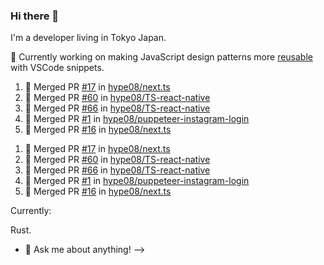 ### Hi there 👋

I'm a developer living in Tokyo Japan.


🚀 Currently working on making JavaScript design patterns more [reusable](https://github.com/hype08/JS-design-pattern-snippets) with VSCode snippets.

<!--
**hype08/hype08** is a ✨ _special_ ✨ repository because its `README.md` (this file) appears on your GitHub profile.

---

### :zap: Recent Activity

<!--START_SECTION:activity-->
1. 🎉 Merged PR [#17](https://github.com//hype08/next.ts/pull/17) in [hype08/next.ts](https://github.com//hype08/next.ts)
2. 🎉 Merged PR [#60](https://github.com//hype08/TS-react-native/pull/60) in [hype08/TS-react-native](https://github.com//hype08/TS-react-native)
3. 🎉 Merged PR [#66](https://github.com//hype08/TS-react-native/pull/66) in [hype08/TS-react-native](https://github.com//hype08/TS-react-native)
4. 🎉 Merged PR [#1](https://github.com//hype08/puppeteer-instagram-login/pull/1) in [hype08/puppeteer-instagram-login](https://github.com//hype08/puppeteer-instagram-login)
5. 🎉 Merged PR [#16](https://github.com//hype08/next.ts/pull/16) in [hype08/next.ts](https://github.com//hype08/next.ts)
<!--END_SECTION:activity-->
1. 🎉 Merged PR [#17](https://github.com//hype08/next.ts/pull/17) in [hype08/next.ts](https://github.com//hype08/next.ts)
2. 🎉 Merged PR [#60](https://github.com//hype08/TS-react-native/pull/60) in [hype08/TS-react-native](https://github.com//hype08/TS-react-native)
3. 🎉 Merged PR [#66](https://github.com//hype08/TS-react-native/pull/66) in [hype08/TS-react-native](https://github.com//hype08/TS-react-native)
4. 🎉 Merged PR [#1](https://github.com//hype08/puppeteer-instagram-login/pull/1) in [hype08/puppeteer-instagram-login](https://github.com//hype08/puppeteer-instagram-login)
5. 🎉 Merged PR [#16](https://github.com//hype08/next.ts/pull/16) in [hype08/next.ts](https://github.com//hype08/next.ts)

Currently:

Rust. 

- 💬 Ask me about anything!
-->

